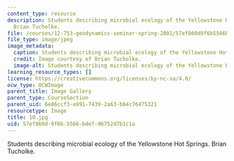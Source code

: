 ```yaml
---
content_type: resource
description: Students describing microbial ecology of the Yellowstone Hot Springs.
  Brian Tucholke.
file: /courses/12-753-geodynamics-seminar-spring-2001/57ef860d9f6b5566bdef96752d7b1c1a_10.jpg
file_type: image/jpeg
image_metadata:
  caption: Students describing microbial ecology of the Yellowstone Hot Springs.
  credit: Image courtesy of Brian Tucholke.
  image-alt: Students describing microbial ecology of the Yellowstone Hot Springs.
learning_resource_types: []
license: https://creativecommons.org/licenses/by-nc-sa/4.0/
ocw_type: OCWImage
parent_title: Image Gallery
parent_type: CourseSection
parent_uid: 6e86ccf3-e891-7439-2a63-b64c76475321
resourcetype: Image
title: 10.jpg
uid: 57ef860d-9f6b-5566-bdef-96752d7b1c1a
---
```

Students describing microbial ecology of the Yellowstone Hot Springs. Brian Tucholke.